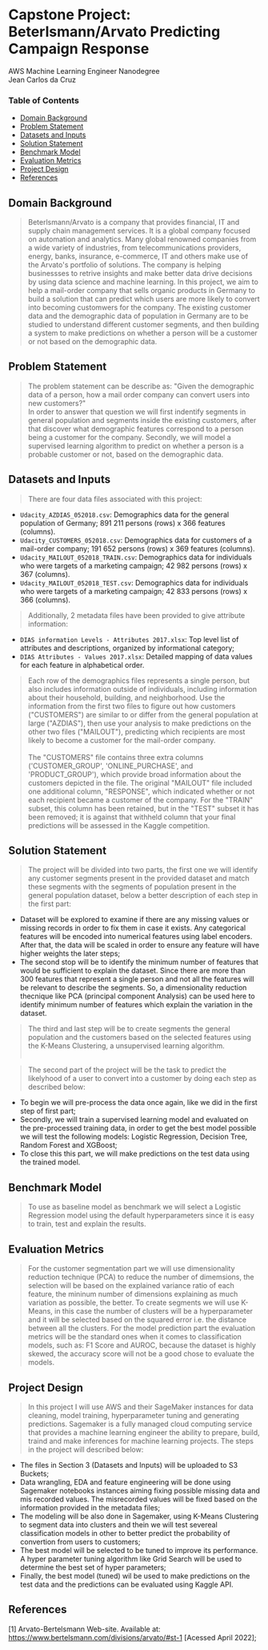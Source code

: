 # Capstone Project: Beterlsmann/Arvato Predicting Campaign Response
AWS Machine Learning Engineer Nanodegree <br> Jean Carlos da Cruz

### Table of Contents
<ul>
<li><a href="#domain">Domain Background</a></li>
<li><a href="#problem">Problem Statement</a></li>
<li><a href="#datasets">Datasets and Inputs</a></li>
<li><a href="#solution">Solution Statement</a></li>
<li><a href="#benchmark">Benchmark Model</a></li>
<li><a href="#evaluation">Evaluation Metrics</a></li>
<li><a href="#design">Project Design</a></li>
<li><a href="#References">References</a></li>
</ul>

<a id='domain'></a>
## Domain Background
> Beterlsmann/Arvato is a company that provides financial, IT and supply chain management services. It is a global company focused on automation and analytics.
Many global renowned companies from a wide variety of industries, from telecommunications providers, energy, banks, insurance, e-commerce, IT and others make use of the Arvato's portfolio of solutions. The company is helping businessses to retrive insights and make better data drive decisions by using data science and machine learning. In this project, we aim to help a mail-order company that sells organic products in Germany to build a solution that can predict which users are more likely to convert into becoming customwers for the company. The existing customer data and the demographic data of population in Germany are to be studied to understand different customer segments, and then building a system to make predictions on whether a person will be a customer or not based on the demographic data.

<a id='problem'></a>
## Problem Statement

> The problem statement can be describe as: "Given the demographic data of a person, how a mail order company can convert users into new customers?" <br>
In order to answer that question we will first indentify segments in general population and segments inside the existing customers, after that discover what demographic features correspond to a person being a customer for the company. Secondly, we will model a supervised learning algorithm to predict on whether a person is a probable customer or not, based on the demographic data.

<a id='datasets'></a>
## Datasets and Inputs

> There are four data files associated with this project:
- `Udacity_AZDIAS_052018.csv`: Demographics data for the general population of Germany; 891 211 persons (rows) x 366 features (columns).
- `Udacity_CUSTOMERS_052018.csv`: Demographics data for customers of a mail-order company; 191 652 persons (rows) x 369 features (columns).
- `Udacity_MAILOUT_052018_TRAIN.csv`: Demographics data for individuals who were targets of a marketing campaign; 42 982 persons (rows) x 367 (columns).
- `Udacity_MAILOUT_052018_TEST.csv`: Demographics data for individuals who were targets of a marketing campaign; 42 833 persons (rows) x 366 (columns). <br>

> Additionally, 2 metadata files have been provided to give attribute information:
- `DIAS information Levels - Attributes 2017.xlsx`: Top level list of attributes and descriptions, organized by informational category;
- `DIAS Attributes - Values 2017.xlsx`: Detailed mapping of data values for each feature in alphabetical order.

> Each row of the demographics files represents a single person, but also includes information outside of individuals, including information about their household, building, and neighborhood. Use the information from the first two files to figure out how customers ("CUSTOMERS") are similar to or differ from the general population at large ("AZDIAS"), then use your analysis to make predictions on the other two files ("MAILOUT"), predicting which recipients are most likely to become a customer for the mail-order company. <br><br>
The "CUSTOMERS" file contains three extra columns ('CUSTOMER_GROUP', 'ONLINE_PURCHASE', and 'PRODUCT_GROUP'), which provide broad information about the customers depicted in the file. The original "MAILOUT" file included one additional column, "RESPONSE", which indicated whether or not each recipient became a customer of the company. For the "TRAIN" subset, this column has been retained, but in the "TEST" subset it has been removed; it is against that withheld column that your final predictions will be assessed in the Kaggle competition.

<a id='solution'></a>
## Solution Statement
> The project will be divided into two parts, the first one we will identify any customer segments present in the provided dataset and match these segments with the segments of population present in the general population dataset, below a better description of each step in the first part:
- Dataset will be explored to examine if there are any missing values or missing records in order to fix them in case it exists. Any categorical features will be encoded into numerical features using label encoders. After that, the data will be scaled in order to ensure any feature will have higher weights the later steps;
- The second stop will be to identify the minimum number of features that would be sufficient to explain the dataset. Since there are more than 300 features that represent a single person and not all the features will be relevant to describe the segments. So, a dimensionality reduction thecnique like PCA (principal component Analysis) can be used here to identify minimum number of features which explain the variation in the dataset.
> The third and last step will be to create segments the general population and the customers based on the selected features using the K-Means Clustering, a unsupervised learning algorithm. <br><br>

> The second part of the project will be the task to predict the likelyhood of a user to convert into a customer by doing each step as described below:
- To begin we will pre-process the data once again, like we did in the first step of first part;
- Secondly, we will train a supervised learning model and evaluated on the pre-processed training data, in order to get the best model possible we will test the following models: Logistic Regression, Decision Tree, Random Forest and XGBoost;
- To close this this part, we will make predictions on the test data using the trained model.

<a id='benchmark'></a>
## Benchmark Model

> To use as baseline model as benchmark we will select a Logistic Regression model using the default hyperparameters since it is easy to train, test and explain the results. 

<a id='evaluation'></a>
## Evaluation Metrics

> For the customer segmentation part we will use dimensionality reduction technique (PCA) to reduce the number of dimemsions, the selection will be based on the explained variance ratio of each feature, the mininum number of dimensions explaining as much variation as possible, the better. To create segments we will use K-Means, in this case the number of clusters will be a hyperparameter and it will be selected based on the squared error i.e. the distance between all the clusters.
> For the model prediction part the evaluation metrics will be the standard ones when it comes to classification models, such as: F1 Score and AUROC, because the dataset is highly skewed, the accuracy score will not be a good chose to evaluate the models.

<a id='design'></a>
## Project Design

> In this project I will use AWS and their SageMaker instances for data cleaning, model training, hyperparameter tuning and generating predictions. Sagemaker is a fully managed cloud computing service that provides a machine learning engineer the ability to prepare, build, traind and make inferences for machine learning projects. The steps in the project will described below:
- The files in Section 3 (Datasets and Inputs) will be uploaded to S3 Buckets;
- Data wrangling, EDA and feature engineering will be done using Sagemaker notebooks instances aiming fixing possible missing data and mis recorded values. The misrecorded values will be fixed based on the information provided in the metadata files;
- The modeling will be also done in Sagemaker, using K-Means Clustering to segment data into clusters and thein we will test severeal classification models in other to better predict the probability of convertion from users to customers;
- The best model will be selected to be tuned to improve its performance. A hyper parameter tuning algorithm like Grid Search will be used to determine the best set of hyper parameters;
- Finally, the best model (tuned) wil be used to make predictions on the test data and the predictions can be evaluated using Kaggle API.

<a id='References'></a>
## References

[1] Arvato-Bertelsmann Web-site. Available at: https://www.bertelsmann.com/divisions/arvato/#st-1 [Acessed April 2022];

